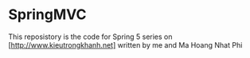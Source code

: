 # SpringMVC
This reposistory is the code for Spring 5 series on [http://www.kieutrongkhanh.net] written by me and Ma Hoang Nhat Phi
